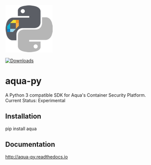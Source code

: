 ![alt tag](/docs/source/_static/aqua_logo2.png?raw=true "aqua-py")

[![Downloads](https://pepy.tech/badge/aqua)](https://pepy.tech/project/aqua)

aqua-py
====

A Python 3 compatible SDK for Aqua's Container Security Platform.<br/>
Current Status: Experimental

## Installation
pip install aqua

## Documentation
http://aqua-py.readthedocs.io